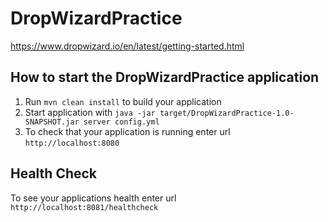 # DropWizardPractice
https://www.dropwizard.io/en/latest/getting-started.html

How to start the DropWizardPractice application
---

1. Run `mvn clean install` to build your application
1. Start application with `java -jar target/DropWizardPractice-1.0-SNAPSHOT.jar server config.yml`
1. To check that your application is running enter url `http://localhost:8080`

Health Check
---
 
To see your applications health enter url `http://localhost:8081/healthcheck`

